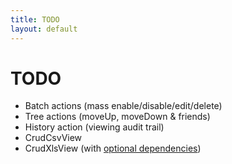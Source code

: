 ```yaml
---
title: TODO
layout: default
---
```


# TODO

* Batch actions (mass enable/disable/edit/delete)
* Tree actions (moveUp, moveDown & friends)
* History action (viewing audit trail)
* CrudCsvView
* CrudXlsView (with [optional dependencies][1])

 [1]: https://github.com/PHPOffice/PHPExcel
